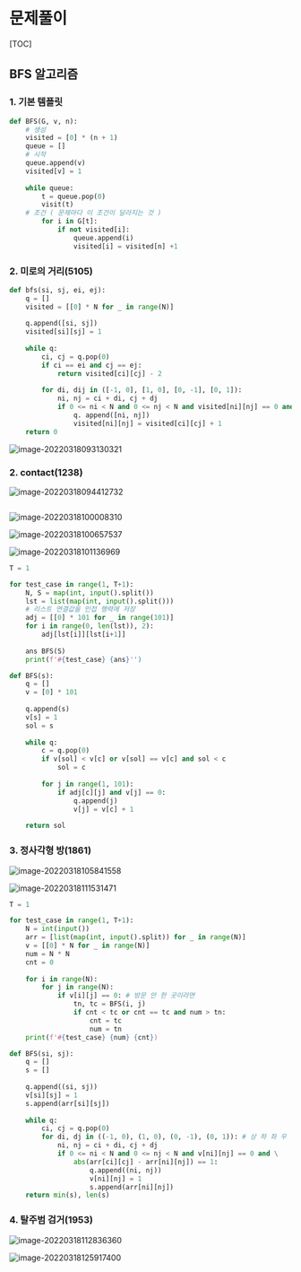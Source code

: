 #  문제풀이

[TOC]



## BFS 알고리즘

### 1. 기본 템플릿

```python
def BFS(G, v, n):
    # 생성
    visited = [0] * (n + 1)
    queue = []
    # 시작
    queue.append(v)
    visited[v] = 1
    
    while queue:
        t = queue.pop(0)
        visit(t)
    # 조건 ( 문제마다 이 조건이 달라지는 것 )
    	for i in G[t]:
            if not visited[i]:
                queue.append(i)
                visited[i] = visited[n] +1
```



### 2. 미로의 거리(5105)

```python
def bfs(si, sj, ei, ej):
    q = []
    visited = [[0] * N for _ in range(N)]
    
    q.append([si, sj])
    visited[si][sj] = 1
    
    while q:
        ci, cj = q.pop(0)
        if ci == ei and cj == ej:
            return visited[ci][cj] - 2
        
        for di, dij in ([-1, 0], [1, 0], [0, -1], [0, 1]):
            ni, nj = ci + di, cj + dj
            if 0 <= ni < N and 0 <= nj < N and visited[ni][nj] == 0 and MAP[ni][nj] != '1':
                q. append([ni, nj])
                visited[ni][nj] = visited[ci][cj] + 1
	return 0
```

![image-20220318093130321](C:\Users\Gyumin\ssafy7\TodayILearned\images\image-20220318093130321.png)



### 2. contact(1238)

![image-20220318094412732](C:\Users\Gyumin\ssafy7\TodayILearned\images\image-20220318094412732.png)

```python
```



![image-20220318100008310](C:\Users\Gyumin\ssafy7\TodayILearned\images\image-20220318100008310.png)

![image-20220318100657537](C:\Users\Gyumin\ssafy7\TodayILearned\images\image-20220318100657537.png)

![image-20220318101136969](C:\Users\Gyumin\ssafy7\TodayILearned\images\image-20220318101136969.png)

```python
T = 1

for test_case in range(1, T+1):
    N, S = map(int, input().split())
    lst = list(map(int, input().split()))
    # 리스트 연결값을 인접 행력에 저장
    adj = [[0] * 101 for _ in range(101)]
    for i in range(0, len(lst)), 2):
        adj[lst[i]][lst[i+1]]
        
    ans BFS(S)
    print(f'#{test_case} {ans}'')
```

```python
def BFS(s):
    q = []
    v = [0] * 101
    
    q.append(s)
    v[s] = 1
    sol = s
    
    while q:
        c = q.pop(0)
        if v[sol] < v[c] or v[sol] == v[c] and sol < c
            sol = c
        
        for j in range(1, 101):
            if adj[c][j] and v[j] == 0:
                q.append(j)
                v[j] = v[c] + 1
                
    return sol 
```



### 3. 정사각형 방(1861)

![image-20220318105841558](C:\Users\Gyumin\ssafy7\TodayILearned\images\image-20220318105841558.png)

![image-20220318111531471](C:\Users\Gyumin\ssafy7\TodayILearned\images\image-20220318111531471.png)

```python
T = 1

for test_case in range(1, T+1):
    N = int(input())
    arr = [list(map(int, input().split)) for _ in range(N)]
    v = [[0] * N for _ in range(N)]
    num = N * N 
    cnt = 0
    
    for i in range(N):
        for j in range(N):
            if v[i][j] == 0: # 방문 안 한 곳이라면
                tn, tc = BFS(i, j)
                if cnt < tc or cnt == tc and num > tn:
                    cnt = tc
                    num = tn
    print(f'#{test_case} {num} {cnt})   
```

```python
def BFS(si, sj):
    q = []
    s = []
    
    q.append((si, sj))
    v[si][sj] = 1
    s.append(arr[si][sj])
    
    while q:
        ci, cj = q.pop(0)
        for di, dj in ((-1, 0), (1, 0), (0, -1), (0, 1)): # 상 하 좌 우
            ni, nj = ci + di, cj + dj
            if 0 <= ni < N and 0 <= nj < N and v[ni][nj] == 0 and \
            	abs(arr[ci][cj] - arr[ni][nj]) == 1:
                    q.append((ni, nj))
                    v[ni][nj] = 1
                    s.append(arr[ni][nj])
    return min(s), len(s)
```



### 4. 탈주범 검거(1953)

![image-20220318112836360](C:\Users\Gyumin\ssafy7\TodayILearned\images\image-20220318112836360.png)

![image-20220318125917400](C:\Users\Gyumin\ssafy7\TodayILearned\images\image-20220318125917400.png)

```python
```

